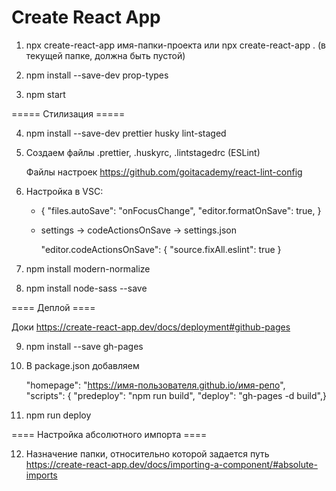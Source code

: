 # Create React App

1. npx create-react-app имя-папки-проекта или npx create-react-app . (в текущей
   папке, должна быть пустой)
2. npm install --save-dev prop-types

3. npm start

===== Стилизация =====

4. npm install --save-dev prettier husky lint-staged
5. Cоздаем файлы .prettier, .huskyrc, .lintstagedrc (ESLint)

   Файлы настроек https://github.com/goitacademy/react-lint-config

6. Настройка в VSC:

   - { "files.autoSave": "onFocusChange", "editor.formatOnSave": true, }

   - settings -> codeActionsOnSave -> settings.json

     "editor.codeActionsOnSave": { "source.fixAll.eslint": true }

7. npm install modern-normalize
8. npm install node-sass --save

==== Деплой ====

Доки https://create-react-app.dev/docs/deployment#github-pages

9. npm install --save gh-pages

10. В package.json добавляем

    "homepage": "https://имя-пользователя.github.io/имя-репо", "scripts": {
    "predeploy": "npm run build", "deploy": "gh-pages -d build",}

11. npm run deploy

==== Настройка абсолютного импорта ====

12. Назначение папки, относительно которой задается путь
    https://create-react-app.dev/docs/importing-a-component/#absolute-imports
